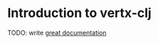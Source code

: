 # Introduction to vertx-clj

TODO: write [great documentation](http://jacobian.org/writing/great-documentation/what-to-write/)
